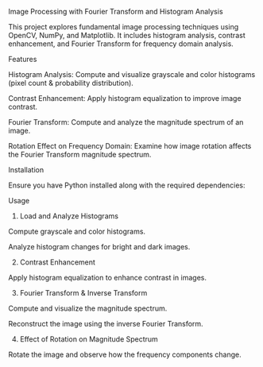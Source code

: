 Image Processing with Fourier Transform and Histogram Analysis

This project explores fundamental image processing techniques using OpenCV, NumPy, and Matplotlib. It includes histogram analysis, contrast enhancement, and Fourier Transform for frequency domain analysis.

Features

Histogram Analysis: Compute and visualize grayscale and color histograms (pixel count & probability distribution).

Contrast Enhancement: Apply histogram equalization to improve image contrast.

Fourier Transform: Compute and analyze the magnitude spectrum of an image.

Rotation Effect on Frequency Domain: Examine how image rotation affects the Fourier Transform magnitude spectrum.

Installation

Ensure you have Python installed along with the required dependencies:

Usage

1. Load and Analyze Histograms

Compute grayscale and color histograms.

Analyze histogram changes for bright and dark images.

2. Contrast Enhancement

Apply histogram equalization to enhance contrast in images.

3. Fourier Transform & Inverse Transform

Compute and visualize the magnitude spectrum.

Reconstruct the image using the inverse Fourier Transform.

4. Effect of Rotation on Magnitude Spectrum

Rotate the image and observe how the frequency components change.

